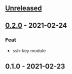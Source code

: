 
<a name="unreleased"></a>
## [Unreleased]


<a name="0.2.0"></a>
## [0.2.0] - 2021-02-24
### Feat
- ssh-key module


<a name="0.1.0"></a>
## 0.1.0 - 2021-02-23

[Unreleased]: https://github.com/bcochofel/terraform-azurerm-aks/compare/0.2.0...HEAD
[0.2.0]: https://github.com/bcochofel/terraform-azurerm-aks/compare/0.1.0...0.2.0
